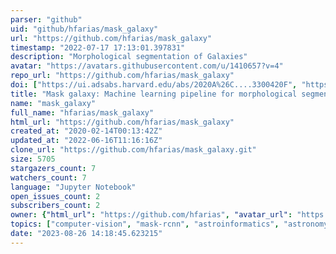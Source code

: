 ```yaml
---
parser: "github"
uid: "github/hfarias/mask_galaxy"
url: "https://github.com/hfarias/mask_galaxy"
timestamp: "2022-07-17 17:13:01.397831"
description: "Morphological segmentation of Galaxies"
avatar: "https://avatars.githubusercontent.com/u/1410657?v=4"
repo_url: "https://github.com/hfarias/mask_galaxy"
doi: ["https://ui.adsabs.harvard.edu/abs/2020A%26C....3300420F", "https://ui.adsabs.harvard.edu/abs/2021ascl.soft01007F/abstract"]
title: "Mask galaxy: Machine learning pipeline for morphological segmentation of galaxies"
name: "mask_galaxy"
full_name: "hfarias/mask_galaxy"
html_url: "https://github.com/hfarias/mask_galaxy"
created_at: "2020-02-14T00:13:42Z"
updated_at: "2022-06-16T11:16:16Z"
clone_url: "https://github.com/hfarias/mask_galaxy.git"
size: 5705
stargazers_count: 7
watchers_count: 7
language: "Jupyter Notebook"
open_issues_count: 2
subscribers_count: 2
owner: {"html_url": "https://github.com/hfarias", "avatar_url": "https://avatars.githubusercontent.com/u/1410657?v=4", "login": "hfarias", "type": "User"}
topics: ["computer-vision", "mask-rcnn", "astroinformatics", "astronomy"]
date: "2023-08-26 14:18:45.623215"
---
```

